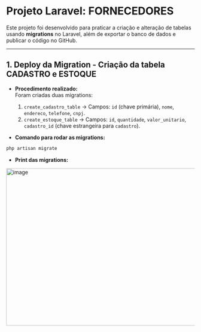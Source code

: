# Projeto Laravel: FORNECEDORES

Este projeto foi desenvolvido para praticar a criação e alteração de tabelas usando **migrations** no Laravel, além de exportar o banco de dados e publicar o código no GitHub.

---

## 1. Deploy da Migration - Criação da tabela CADASTRO e ESTOQUE
- **Procedimento realizado:**  
  Foram criadas duas migrations:  
  1. `create_cadastro_table` → Campos: `id` (chave primária), `nome`, `endereco`, `telefone`, `cnpj`.  
  2. `create_estoque_table` → Campos: `id`, `quantidade`, `valor_unitario`, `cadastro_id` (chave estrangeira para `cadastro`).  

- **Comando para rodar as migrations:**  
```bash
php artisan migrate
```
- **Print das migrations:**  
<img width="1422" height="420" alt="image" src="https://github.com/user-attachments/assets/1f8ea66c-9e56-45c1-b685-493cee5df8b6" />
